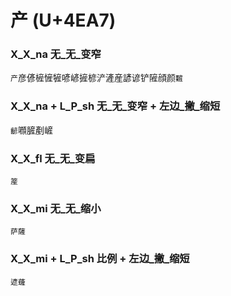 # 产 (U+4EA7) 

### X_X_na 无_无_变窄
`产`彦偐㯆㦃㹌喭嵃摌楌浐滻産諺谚铲隡顔颜`䊲`

### X_X_na + L_P_sh 无_无_变窄 + 左边_撇_缩短
`齴`㘖䐮剷嵼

### X_X_fl 无_无_变扁
`簅`

### X_X_mi 无_无_缩小
`萨薩`

### X_X_mi + L_P_sh 比例 + 左边_撇_缩短
`遃虄`